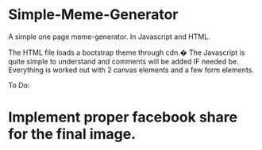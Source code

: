 # Simple-Meme-Generator
A simple one page meme-generator. In Javascript and HTML.

The HTML file loads a bootstrap theme through cdn.�
The Javascript is quite simple to understand and comments will be added IF needed be. 
Everything is worked out with 2 canvas elements and a few form elements.

To Do:
# Implement proper facebook share for the final image.
